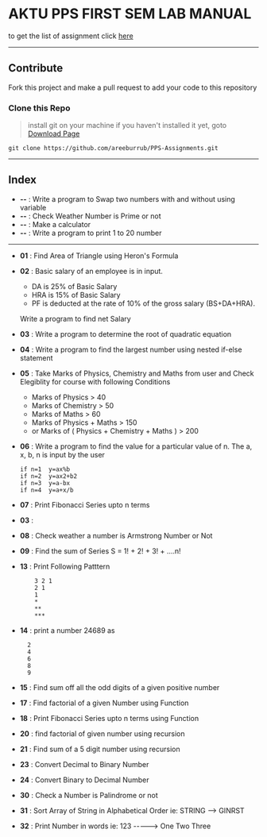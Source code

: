 # AKTU PPS FIRST SEM LAB MANUAL
to get the list of assignment click [here](PPS%20ASSIGNMENT.pdf)

<hr>

## Contribute
Fork this project and make a pull request to add your code to this repository


### Clone this Repo
> install git on your machine if you haven't installed it yet, goto [Download Page](https://git-scm.com/downloads)
```shell
git clone https://github.com/areeburrub/PPS-Assignments.git
```

<hr>

## Index

- **--** : Write a program to Swap two numbers with and without using variable
- **--** : Check Weather Number is Prime or not
- **--** : Make a calculator
- **--** : Write a program to print 1 to 20 number
---
- **01** : Find Area of Triangle using Heron's Formula
- **02** :  Basic salary of an employee is in input.
  - DA is 25% of Basic Salary
  - HRA is 15% of Basic Salary
  - PF is deducted at the rate of 10% of the gross salary (BS+DA+HRA).
  
  Write a program to find net Salary 
- **03** : Write a program to determine the root of quadratic equation
- **04** : Write a program to find the largest number using nested if-else statement
- **05** : Take Marks of Physics, Chemistry and Maths from user and Check Elegiblity for course with following Conditions
  - Marks of Physics > 40
  - Marks of Chemistry > 50
  - Marks of Maths > 60
  - Marks of Physics + Maths > 150
  - or Marks of ( Physics + Chemistry + Maths ) > 200
- **06** : Write a program to find the value for a particular value of n. The a, x, b, n is input by the user

    ```
    if n=1  y=ax%b
    if n=2  y=ax2+b2
    if n=3  y=a-bx
    if n=4  y=a+x/b
    ```

- **07** : Print Fibonacci Series upto n terms
- **03** : 
- **08** : Check weather a number is Armstrong Number or Not
- **09** : Find the sum of Series S = 1! + 2! + 3! + ....n! 
- **13** : Print Following Patttern
    
          3 2 1
          2 1
          1
          * 
          **
          ***
- **14** : print a number 24689 as
  
  ```
    2
    4
    6
    8
    9
    ``` 
- **15** : Find sum off all the odd digits of a given positive number
- **17** : Find factorial of a given Number using Function
- **18** : Print Fibonacci Series upto n terms using Function
- **20** : find factorial of given number using recursion
- **21** : Find sum of a 5 digit number using recursion
- **23** : Convert Decimal to Binary Number
- **24** : Convert Binary to Decimal Number
- **30** : Check a Number is Palindrome or not
- **31** : Sort Array of String in Alphabetical Order ie: STRING --> GINRST
- **32** : Print Number in words ie: 123 -----> One Two Three
